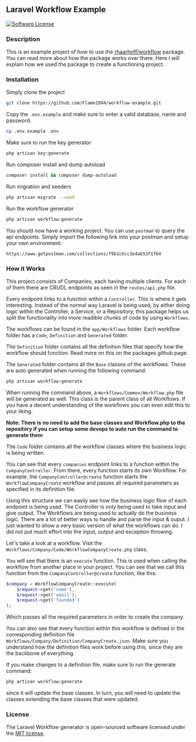 ## Laravel Workflow Example
[![Software License][ico-license]](LICENSE)

### Description
This is an example project of how to use the [rhaarhoff/workflow](https://github.com/Flame1994/workflow) package. You can read
more about how the package works over there. Here I will explain how we used the package to create
a functioning project.

### Installation

Simply clone the project

```bash
git clone https://github.com/Flame1994/workflow-example.git
```

Copy the `.env.example` and make sure to enter a valid database, name and password.

```bash
cp .env.example .env
```

Make sure to run the key generator

```bash
php artisan key:generate
```

Run composer install and dump autoload
```bash
composer install && composer dump-autoload
```

Run migration and seeders
```bash
php artisan migrate --seed
```

Run the workflow generator
```bash
php artisan workflow:generate
```

You should now have a working project. You can use `postman` to query the api endpoints. Simply import 
the following link into your postman and setup your own environment:
```
https://www.getpostman.com/collections/f9b1cbcc3e4ab53f1f64
```

### How it Works
This project consists of Companies, each having multiple clients. For each of them there are CRUDL endpoints as seen in the `routes/api.php` file.

Every endpoint links to a function within a `Controller`. This is where it gets interesting. Instead of the normal way
Laravel is being used, by either doing logic within the Controller, a Service, or a Repository, this package helps us split the functionality into more readible
chunks of code by using `Workflows`.

The workflows can be found in the `app/Workflows` folder. Each workflow folder has a `Code`, `Definition` and `Generated`
folder.

The `Definition` folder contains all the definition files that specify how the workflow should function. Read more on this on the packages github page.

The `Generated` folder contains all the `Base` classes of the workflows. These are auto generated when running the following command: 
```bash
php artisan workflow:generate
```
When running the command above, a `Workflows/Common/Workflow.php` file will be generated as well. This class is the parent class
of all Workflows. If you have a decent understanding of the workflows you can even edit this to your liking.

**Note: There is no need to add the base classes and Workflow.php to the repository if you can setup some devops to auto run the command to generate them**

The `Code` folder contains all the workflow classes where the business logic is being written.

You can see that every `companies` endpoint links to a function within the `CompanyController`. From there, every function starts its own
Workflow. For example, the `CompanyController@create` function starts the `WorkflowCompanyCreate` workflow and passes all required parameters as 
specified in its definition file.

Using this structure we can easily see how the business logic flow of each endpoint is being used. The Controller is only being used to take input and give output.
The Workflows are being used to actually do the business logic. There are a lot of better ways to handle and parse the input & ouput. I just wanted to show a
very basic version of what the workflows can do. I did not put much effort into the input, output and exception throwing.

Let's take a look at a workflow. Visit the `Workflows/Company/Code/WorkflowCompanyCreate.php` class.

You will see that there is an `execute` function. This is used when calling the workflow from another place in your project. You can see that
we call this function from the `CompanyController@create` function, like this:
```php
$company = WorkflowCompanyCreate::execute(
    $request->get('name'),
    $request->get('email'),
    $request->get('founded')
);
```
Which passes all the required parameters in order to create the company.

You can also see that every function within this workflow is defined in the corresponding definition file `Workflows/Company/Definition/CompanyCreate.json`. Make sure you understand how
the definition files work before using this, since they are the backbone of everything.

If you make changes to a definition file, make sure to run the generate command:
```bash
php artisan workflow:generate
```
since it will update the base classes. In turn, you will need to update the classes extending the base classes that were updated.

### License

The Laravel Workflow generator is open-sourced software licensed under the [MIT license](http://opensource.org/licenses/MIT).

[ico-license]: https://img.shields.io/badge/license-MIT-brightgreen.svg?style=flat-square